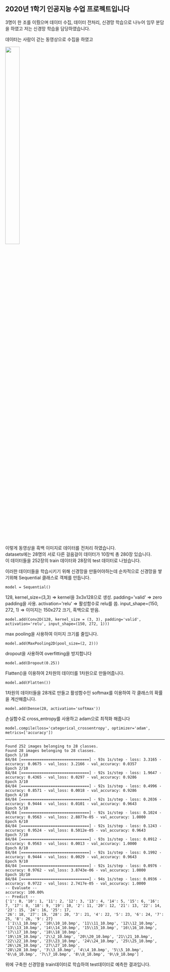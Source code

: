 <h2>2020년 1학기 인공지능 수업 프로젝트입니다</h2>

3명이 한 조를 이뤘으며 데이터 수집, 데이터 전처리, 신경망 학습으로 나누어 임무 분담을 하였고 저는 신경망 학습을 담당하였습니다.   

데이터는 사람이 걷는 동영상으로 수집을 하였고       

<img src="https://user-images.githubusercontent.com/64777061/94391151-bf844580-018f-11eb-8caf-c3e7a0435762.png" width="30%" height="40%"></img>   


이렇게 동영상을 흑백 이미지로 데이터를 전처리 하였습니다.   
datasets에는 28명의 서로 다른 걸음걸이 데이터가 10장씩 총 280장 있습니다.   
이 데이터들을 252장의 train 데이터와 28장의 test 데이터로 나눴습니다.   


이러한 데이터들을 학습시키기 위해 신경망을 만들어야하는데 
순차적으로 신경망을 쌓기위해 Sequential 클래스로 객체를 만듭니다. 

    model = Sequential()   


128, kernel_size=(3,3) => kernel을 3x3x128으로 생성. padding='valid' => zero padding을 사용.
activation='relu' => 활성함수로 relu를 씀.  input_shape=(150, 272, 1) => 이미지는 150x272 크기, 흑백으로 받음.

    model.add(Conv2D(128, kernel_size = (3, 3), padding='valid', activation='relu', input_shape=(150, 272, 1)))   



max pooling을 사용하여 이미지 크기를 줄입니다.
 
    model.add(MaxPooling2D(pool_size=(2, 2)))



dropout을 사용하여 overfitting을 방지합니다
  
    model.add(Dropout(0.25))



Flatten()을 이용하여 2차원의 데이터를 1차원으로 만들어줍니다.

    model.add(Flatten())



 1차원의 데이터들을 28개로 만들고 활성함수인 softmax를 이용하여 각 클래스의 확률을 계산해줍니다.

    model.add(Dense(28, activation='softmax'))



손실함수로 cross_entropy를 사용하고 adam으로 최적화 해줍니다

    model.compile(loss='categorical_crossentropy', optimizer='adam', metrics=['accuracy'])





- - -






    Found 252 images belonging to 28 classes.
    Found 28 images belonging to 28 classes.
    Epoch 1/10
    84/84 [==============================] - 93s 1s/step - loss: 3.3165 - accuracy: 0.0675 - val_loss: 3.2166 - val_accuracy: 0.0357
    Epoch 2/10
    84/84 [==============================] - 92s 1s/step - loss: 1.9647 - accuracy: 0.4365 - val_loss: 0.0297 - val_accuracy: 0.9286
    Epoch 3/10
    84/84 [==============================] - 92s 1s/step - loss: 0.4996 - accuracy: 0.8571 - val_loss: 0.0018 - val_accuracy: 0.9286
    Epoch 4/10
    84/84 [==============================] - 92s 1s/step - loss: 0.2036 - accuracy: 0.9444 - val_loss: 0.0101 - val_accuracy: 0.9643
    Epoch 5/10
    84/84 [==============================] - 92s 1s/step - loss: 0.1024 - accuracy: 0.9563 - val_loss: 2.8877e-05 - val_accuracy: 1.0000
    Epoch 6/10
    84/84 [==============================] - 92s 1s/step - loss: 0.1243 - accuracy: 0.9524 - val_loss: 8.5012e-05 - val_accuracy: 0.9643
    Epoch 7/10
    84/84 [==============================] - 93s 1s/step - loss: 0.0912 - accuracy: 0.9563 - val_loss: 0.0013 - val_accuracy: 1.0000
    Epoch 8/10
    84/84 [==============================] - 92s 1s/step - loss: 0.1992 - accuracy: 0.9444 - val_loss: 0.0029 - val_accuracy: 0.9643
    Epoch 9/10
    84/84 [==============================] - 92s 1s/step - loss: 0.0976 - accuracy: 0.9762 - val_loss: 3.8743e-06 - val_accuracy: 1.0000
    Epoch 10/10
    84/84 [==============================] - 94s 1s/step - loss: 0.0936 - accuracy: 0.9722 - val_loss: 2.7417e-05 - val_accuracy: 1.0000
    -- Evaluate --
    accuracy: 100.00%
    -- Predict --
    {'1': 0, '10': 1, '11': 2, '12': 3, '13': 4, '14': 5, '15': 6, '16': 7, '17': 8, '18': 9, '19': 10, '2': 11, '20': 12, '21': 13, '22': 14, '23': 15, '24': 16, '25': 17,   
    '26': 18, '27': 19, '28': 20, '3': 21, '4': 22, '5': 23, '6': 24, '7': 25, '8': 26, '9': 27}
     ['1\\1_10.bmp', '10\\10_10.bmp', '11\\11_10.bmp', '12\\12_10.bmp', '13\\13_10.bmp', '14\\14_10.bmp', '15\\15_10.bmp', '16\\16_10.bmp', '17\\17_10.bmp', '18\\18_10.bmp',
    '19\\19_10.bmp', '2\\2_10.bmp', '20\\20_10.bmp', '21\\21_10.bmp', '22\\22_10.bmp', '23\\23_10.bmp', '24\\24_10.bmp', '25\\25_10.bmp', '26\\26_10.bmp', '27\\27_10.bmp',
    '28\\28_10.bmp', '3\\3_10.bmp', '4\\4_10.bmp', '5\\5_10.bmp', '6\\6_10.bmp', '7\\7_10.bmp', '8\\8_10.bmp', '9\\9_10.bmp']



위에 구축한 신경망을 train데이터로 학습하여 test데이터로 예측한 결과입니다.
